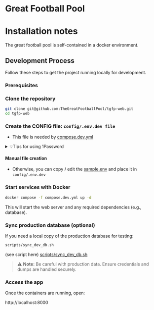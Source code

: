 # Great Football Pool

# Installation notes

The great football pool is self-contained in a docker environment.

## Development Process

Follow these steps to get the project running locally for development.

### Prerequisites

### Clone the repository
```bash
git clone git@github.com:TheGreatFootballPool/tgfp-web.git
cd tgfp-web
```
### Create the CONFIG file: `config/.env.dev file`
- This file is needed by [compose.dev.yml](compose.dev.yml)

<details>
<summary> 💡Tips for using 1Password</summary>

> If you use 1password for your secrets, you can use the [op.env](config/op.env) file as a template for generating your config file

- [Install op](https://support.1password.com/command-line-getting-started/)
- Run `op signin`
- I have added a convenience script [scripts/create_local_dev_env.sh](scripts/create_local_dev_env.sh) for creating the env file with `op inject`

</details>

#### Manual file creation
- Otherwise, you can copy / edit the [sample.env](docs/sample.env) and place it in `config/.env.dev`


### Start services with Docker
```bash
docker compose -f compose.dev.yml up -d
```

This will start the web server and any required dependencies (e.g., database).

### Sync production database (optional)
If you need a local copy of the production database for testing:

```bash
scripts/sync_dev_db.sh
```
(see script here) [scripts/sync_dev_db.sh](scripts/sync_dev_db.sh)

> ⚠️ **Note:** Be careful with production data. Ensure credentials and dumps are handled securely.

###  Access the app
Once the containers are running, open:

http://localhost:8000
